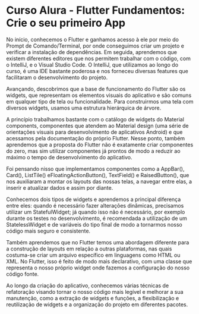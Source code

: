 # Curso Alura - Flutter Fundamentos: Crie o seu primeiro App

No início, conhecemos o Flutter e ganhamos acesso à ele por meio do Prompt de Comando/Terminal, por onde conseguimos criar um projeto e verificar a instalação de dependências. 
Em seguida, aprendemos que existem diferentes editores que nos permitem trabalhar com o código, com o IntelliJ, e o Visual Studio Code. 
O IntelliJ, que utilizamos ao longo do curso, é uma IDE bastante poderosa e nos forneceu diversas features que facilitaram o desenvolvimento do projeto.

Avançando, descobrimos que a base de funcionamento do Flutter são os widgets, que representam os elementos visuais do aplicativo e são comuns em qualquer tipo de tela ou funcionalidade. 
Para construirmos uma tela com diversos widgets, usamos uma estrutura hierárquica de árvore.

A princípio trabalhamos bastante com o catálogo de widgets do Material components, componentes que atendem ao Material design (uma série de orientações visuais para desenvolvimento de aplicativos Android) e que acessamos pela documentação do próprio Flutter. 
Nesse ponto, também aprendemos que a proposta do Flutter não é exatamente criar componentes do zero, mas sim utilizar componentes já prontos de modo a reduzir ao máximo o tempo de desenvolvimento do aplicativo.

Foi pensando nisso que implementamos componentes como a AppBar(), Card(), ListTile() eFloatingActionButton(), TextField() e RaisedButton(), que nos auxiliaram a montar os layouts das nossas telas, a navegar entre elas, a inserir e atualizar dados e assim por diante.

Conhecemos dois tipos de widgets e aprendemos a principal diferença entre eles: quando é necessário fazer alterações dinãmicas, precisamos utilizar um StatefulWidget;
já quando isso não é necessário, por exemplo durante os testes no desenvolvimento, é recomendada a utilização de um StatelessWidget e de variáveis do tipo final de modo a tornarmos nosso código mais seguro e consistente.

Também aprendemos que no Flutter temos uma abordagem diferente para a construção de layouts em relação a outras plataformas, nas quais costuma-se criar um arquivo específico em linguagens como HTML ou XML.
No Flutter, isso é feito de modo mais declarativo, com uma classe que representa o nosso próprio widget onde fazemos a configuração do nosso código fonte.

Ao longo da criação do aplicativo, conhecemos várias técnicas de refatoração visando tornar o nosso código mais legível e melhorar a sua manutenção, como a extração de widgets e funções, a flexibilização e reutilização de widgets e a organização do projeto em diferentes pacotes.
